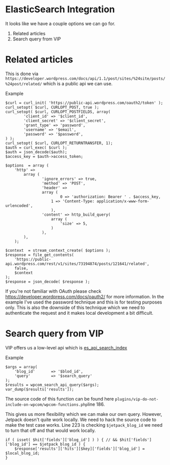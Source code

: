 # ElasticSearch Integration

It looks like we have a couple options we can go for. 

1. Related articles
2. Search query from VIP

# Related articles

This is done via `https://developer.wordpress.com/docs/api/1.1/post/sites/%24site/posts/%24post/related/` which is a public api we can use. 

Example

```
$curl = curl_init( 'https://public-api.wordpress.com/oauth2/token' );
curl_setopt( $curl, CURLOPT_POST, true );
curl_setopt( $curl, CURLOPT_POSTFIELDS, array(
    	'client_id' => '$client_id',
    	'client_secret' => '$client_secret',
    	'grant_type' => 'password',
    	'username' => '$email',
    	'password' => '$password',
) );
curl_setopt( $curl, CURLOPT_RETURNTRANSFER, 1);
$auth = curl_exec( $curl );
$auth = json_decode($auth);
$access_key = $auth->access_token;

$options  = array (
  	'http' => 
  		array (
    			'ignore_errors' => true,
    			'method' => 'POST',
    			'header' => 
				array (
      					0 => 'authorization: Bearer ' . $access_key,
					1 => 'Content-Type: application/x-www-form-urlencoded',
    				),
    			'content' => http_build_query(   
      				array (
        				'size' => 5,
      				)
    			),
  		),
	);
 
$context  = stream_context_create( $options );
$response = file_get_contents(
	'https://public-api.wordpress.com/rest/v1/sites/73194874/posts/121641/related',
	false,
  	$context
);
$response = json_decode( $response );

```
If you're not familiar with OAuth please check https://developer.wordpress.com/docs/oauth2/ for more information. In the example I've used the password technique and this is for testing purposes only. This is also the downside of this technique which we need to authenticate the request and it makes local development a bit difficult.

# Search query from VIP

VIP offers us a low-level api which is [es_api_search_index](https://vip.wordpress.com/functions/es_api_search_index/)

Example

```
$args = array( 
	'blog_id' 		=> '$blod_id',
	'query'			=> '$search_query'
);
$results = wpcom_search_api_query($args);
var_dump($results['results']);

```

The source code of this function can be found here `plugins/vip-do-not-include-on-wpcom/wpcom-functions.php`line 186.

This gives us more flexibility which we can make our own query. However, Jetpack doesn't quite work locally. We need to hack the source code to make the test case works. Line 223 is checking `$jetpack_blog_id` we need to turn that off and that would work locally. 

```
if ( isset( $hit['fields']['blog_id'] ) ) { // && $hit['fields']['blog_id'] == $jetpack_blog_id ) {
	$response['results']['hits'][$key]['fields']['blog_id'] = $local_blog_id;
} 
```







